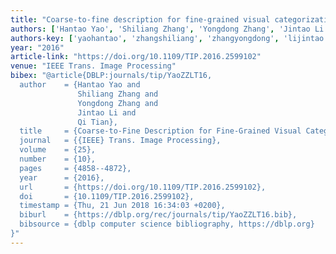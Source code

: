 ```yaml
---
title: "Coarse-to-fine description for fine-grained visual categorization"
authors: ['Hantao Yao', 'Shiliang Zhang', 'Yongdong Zhang', 'Jintao Li', 'Qi Tian 0001']
authors-key: ['yaohantao', 'zhangshiliang', 'zhangyongdong', 'lijintao', 'tianqi']
year: "2016"
article-link: "https://doi.org/10.1109/TIP.2016.2599102"
venue: "IEEE Trans. Image Processing"
bibex: "@article{DBLP:journals/tip/YaoZZLT16,
  author    = {Hantao Yao and
               Shiliang Zhang and
               Yongdong Zhang and
               Jintao Li and
               Qi Tian},
  title     = {Coarse-to-Fine Description for Fine-Grained Visual Categorization},
  journal   = {{IEEE} Trans. Image Processing},
  volume    = {25},
  number    = {10},
  pages     = {4858--4872},
  year      = {2016},
  url       = {https://doi.org/10.1109/TIP.2016.2599102},
  doi       = {10.1109/TIP.2016.2599102},
  timestamp = {Thu, 21 Jun 2018 16:34:03 +0200},
  biburl    = {https://dblp.org/rec/journals/tip/YaoZZLT16.bib},
  bibsource = {dblp computer science bibliography, https://dblp.org}
}"
---
```

